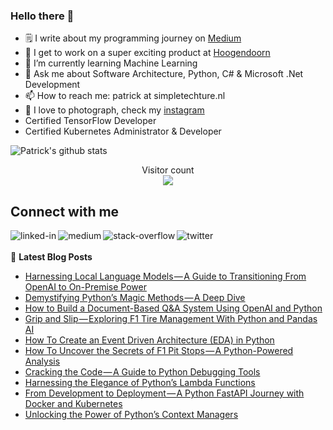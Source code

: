 ### Hello there 👋

<!--
**PatrickKalkman/PatrickKalkman** is a ✨ _special_ ✨ repository because its `README.md` (this file) appears on your GitHub profile. -->

- 🗒 I write about my programming journey on [Medium](https://medium.com/@pkalkman)
- 🔭 I get to work on a super exciting product at [Hoogendoorn](https://www.hoogendoorn.nl/en/iivo/)
- 🌱 I’m currently learning Machine Learning
- 💬 Ask me about Software Architecture, Python, C# & Microsoft .Net Development
- 📫 How to reach me: patrick at simpletechture.nl
- 📸 I love to photograph, check my [instagram](https://www.instagram.com/patrick_kalkman.photography/)  
- Certified TensorFlow Developer
- Certified Kubernetes Administrator & Developer

![Patrick's github stats](https://github-readme-stats.vercel.app/api?username=patrickkalkman&count_private=true&show_icons=true&theme=algolia)

<p align="center"> 
  Visitor count<br>
  <img src="https://profile-counter.glitch.me/patrickkalkman/count.svg" />
</p>

## Connect with me
[<img align="left" alt="linked-in" src="https://img.shields.io/badge/linkedin-%230077B5.svg?&style=for-the-badge&logo=linkedin&logoColor=white" />](https://www.linkedin.com/in/pkalkman)
[<img align="left" alt="medium" src="https://img.shields.io/badge/medium-%2312100E.svg?&style=for-the-badge&logo=medium&logoColor=white" />](https://medium.com/@pkalkman)
[<img align="left" alt="stack-overflow" src="https://img.shields.io/badge/stack%20overflow-FE7A16?logo=stack-overflow&logoColor=white&style=for-the-badge" />](https://stackoverflow.com/users/328238/patrick?tab=profile)
[<img align="left" alt="twitter" src="https://img.shields.io/badge/twitter-%231DA1F2.svg?&style=for-the-badge&logo=twitter&logoColor=white" />](https://twitter.com/kalkie)
<br>
<br>
📕 **Latest Blog Posts**
<!-- BLOG-POST-LIST:START -->
- [Harnessing Local Language Models — A Guide to Transitioning From OpenAI to On-Premise Power](https://itnext.io/harnessing-local-language-models-a-guide-to-transitioning-from-openai-to-on-premise-power-81cfc159bf1e?source=rss-e42a3542bc38------2)
- [Demystifying Python’s Magic Methods — A Deep Dive](https://python.plainenglish.io/demystifying-pythons-magic-methods-a-deep-dive-3891b4f648c6?source=rss-e42a3542bc38------2)
- [How to Build a Document-Based Q&amp;A System Using OpenAI and Python](https://itnext.io/how-to-build-a-document-based-q-a-system-using-openai-and-python-17d1c3cc2081?source=rss-e42a3542bc38------2)
- [Grip and Slip — Exploring F1 Tire Management With Python and Pandas AI](https://itnext.io/grip-and-slip-exploring-f1-tire-management-with-python-and-pandas-ai-563d56d15273?source=rss-e42a3542bc38------2)
- [How To Create an Event Driven Architecture &lpar;EDA&rpar; in Python](https://itnext.io/how-to-create-an-event-driven-architecture-eda-in-python-1c47666bc088?source=rss-e42a3542bc38------2)
- [How To Uncover the Secrets of F1 Pit Stops — A Python-Powered Analysis](https://itnext.io/how-to-uncover-the-secrets-of-f1-pit-stops-a-python-powered-analysis-be45dd333713?source=rss-e42a3542bc38------2)
- [Cracking the Code — A Guide to Python Debugging Tools](https://python.plainenglish.io/cracking-the-code-a-guide-to-python-debugging-tools-70ecc351a457?source=rss-e42a3542bc38------2)
- [Harnessing the Elegance of Python’s Lambda Functions](https://itnext.io/harnessing-the-elegance-of-pythons-lambda-functions-e1ef9e4daa?source=rss-e42a3542bc38------2)
- [From Development to Deployment — A Python FastAPI Journey with Docker and Kubernetes](https://itnext.io/from-development-to-deployment-a-python-fastapi-journey-with-docker-and-kubernetes-74b14e40fa97?source=rss-e42a3542bc38------2)
- [Unlocking the Power of Python’s Context Managers](https://itnext.io/unlocking-the-power-of-pythons-context-managers-aeeb3890cf01?source=rss-e42a3542bc38------2)
<!-- BLOG-POST-LIST:END -->
